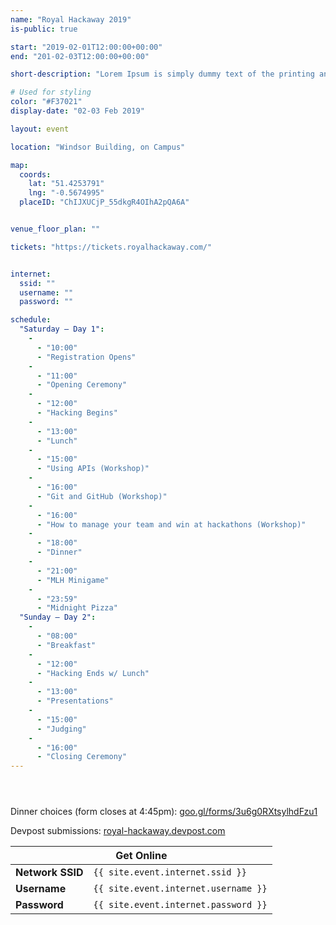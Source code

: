 ```yaml
---
name: "Royal Hackaway 2019"
is-public: true

start: "2019-02-01T12:00:00+00:00"
end: "201-02-03T12:00:00+00:00"

short-description: "Lorem Ipsum is simply dummy text of the printing and typesetting industry. Lorem Ipsum has been the industry's standard dummy text ever since the 1500s."

# Used for styling
color: "#F37021"
display-date: "02-03 Feb 2019"

layout: event

location: "Windsor Building, on Campus"

map:
  coords:
    lat: "51.4253791"
    lng: "-0.5674995"
  placeID: "ChIJXUCjP_55dkgR4OIhA2pQA6A"


venue_floor_plan: ""

tickets: "https://tickets.royalhackaway.com/"


internet:
  ssid: ""
  username: ""
  password: ""

schedule:
  "Saturday — Day 1":
    -
      - "10:00"
      - "Registration Opens"
    -
      - "11:00"
      - "Opening Ceremony"
    -
      - "12:00"
      - "Hacking Begins"
    -
      - "13:00"
      - "Lunch"
    -
      - "15:00"
      - "Using APIs (Workshop)"
    -
      - "16:00"
      - "Git and GitHub (Workshop)"
    -
      - "16:00"
      - "How to manage your team and win at hackathons (Workshop)"
    -
      - "18:00"
      - "Dinner"
    -
      - "21:00"
      - "MLH Minigame"
    -
      - "23:59"
      - "Midnight Pizza"
  "Sunday — Day 2":
    -
      - "08:00"
      - "Breakfast"
    -
      - "12:00"
      - "Hacking Ends w/ Lunch"
    -
      - "13:00"
      - "Presentations"
    -
      - "15:00"
      - "Judging"
    -
      - "16:00"
      - "Closing Ceremony"
---
```

<section id="countdown">
  <div class="container inner-top-md">
    <div class="row">
      <div class="col-md-8 col-sm-9 center-block text-center">
        <header id="countdown-1"></header>
      </div>
    </div>
  </div>
</section>

<section id="text">
  <div class="container inner-top-md">
    <div class="row">
      <div class="col-md-8 col-sm-9 center-block text-center">
        <p>
          Dinner choices (form closes at 4:45pm): <a href="https://goo.gl/forms/3u6g0RXtsylhdFzu1">goo.gl/forms/3u6g0RXtsylhdFzu1</a>
        </p><p>
          Devpost submissions: <a href="https://royal-hackaway.devpost.com/">royal-hackaway.devpost.com</a>
        </p>
      </div>
    </div>
  </div>
</section>

<section id="internet">
  <div class="container inner-sm">
    <div class="row">
      <div class="col-md-4 center-block text-center">
        <table class="table table-bordered table-striped">
          <thead>
            <tr>
              <th class="text-center" colspan="2">Get Online</th>
            </tr>
          </thead>
          <tbody>
            <tr>
              <td><b>Network SSID</b></td>
              <td><code>{{ site.event.internet.ssid }}</code></td>
            </tr>
            <tr>
              <td><b>Username</b></td>
              <td><code>{{ site.event.internet.username }}</code></td>
            </tr>
            <tr>
              <td><b>Password</b></td>
              <td><code>{{ site.event.internet.password }}</code></td>
            </tr>
          </tbody>
        </table>
      </div>
    </div>
  </div>
</section>

<section id="map" class="height-sm"></section>

<script src="https://cdn.rawgit.com/HugoGiraudel/Countdown.js/master/countdown.js"></script>
<script type="text/javascript">
var c1 = new Countdown({
  selector: '#countdown-1',
  msgBefore: '<h1 id="countdown-2"></h1><p>until the hacking begins</p>',
  msgAfter: '<h1>It\'s all over now.</h1>',
  msgPattern: '<h1>{hours} hours {minutes} minutes {seconds} seconds</h1><p>left to hack</p>',
  dateStart: new Date('2018-01-13T12:00:00+00:00'),
  dateEnd: new Date('2018-01-14T12:00:00+00:00')
}), c2 = new Countdown({
  selector: '#countdown-2',
  msgBefore: '',
  msgAfter: '',
  msgPattern: '{hours} hours {minutes} minutes {seconds} seconds',
  dateStart: new Date(),
  dateEnd: new Date('2018-01-13T12:00:00+00:00')
});
</script>
<script type="text/javascript">
  function initMap() {
    var coords = {lat: 51.4253791, lng: -0.5674995},
    map = new google.maps.Map(document.getElementById('map'), {
      center: coords,
      zoom: 16,
      keyboardShortcuts: false,
      disableDefaultUI: true,
      scrollwheel: false,
      disableDoubleClickZoom: false,
      draggable: true
    }),
    service = new google.maps.places.PlacesService(map);
    service.getDetails({
      placeId: 'ChIJXUCjP_55dkgR4OIhA2pQA6A'
    }, function(place, status) {
      if (status ===
Saturday — Day 1
10:00 	Registration Opens
11:00 	Opening Ceremony
12:00 	Hacking Begins
13:00 	Lunch
15:00 	Using APIs (Workshop)
16:00 	Git and GitHub (Workshop)
16:00 	How to manage your team and win at hackathons (Workshop)
18:00 	Dinner
21:00 	MLH Minigame
23:59 	Midnight Pizza
Sunday — Day 2
08:00 	Breakfast
12:00 	Hacking Ends w/ Lunch
13:00 	Presentations
15:00 	Judging
16:00 	Closing Ceremony
Royal Hackaway 2019

Royal Hackaway 2019 is a 24 hour hackathon taking place on the 2nd-3rd January 2018. This is great opportunity for creative inventors, designers and programmers to come together to create awesome projects.

    Windsor Building, Royal Holloway, UoL
    13 January 2018
    10:00 AM

 google.maps.places.PlacesServiceStatus.OK) {
        var marker = new google.maps.Marker({
          map: map,
          position: place.geometry.location
        }), infowindow = new google.maps.InfoWindow();
        infowindow.setContent('<div><strong>'+place.name+'</strong><br>'+'<p>'+place.formatted_address+'</p></div>');
        google.maps.event.addListener(marker, 'click', function() {
          infowindow.open(map, marker);
        });
        google.maps.event.addListenerOnce(map, 'tilesloaded', function() {
          infowindow.open(map, marker);
        });
      }
    });
  }
</script>
